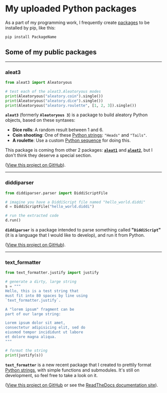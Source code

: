 # My uploaded Python packages

As a part of my programming work, I frequently create [packages](https://packaging.python.org/glossary/#term-Import-Package) to be installed by pip, like this:

```
pip install PackageName
```

## Some of my public packages

****

### aleat3

```python
from aleat3 import Aleatoryous

# test each of the aleat3.Aleatoryous modes
print(Aleatoryous("aleatory.coin").single())
print(Aleatoryous("aleatory.dice").single())
print(Aleatoryous("aleatory.roulette", [1, 2, 3]).single())
```

**`aleat3`** \(formerly **`Aleatoryous 3`**\) is a package to build aleatory Python objects, based on these syntaxes:

- **Dice rolls**: A random result between 1 and 6.
- **Coin shooting**: One of these [Python strings](https://docs.python.org/3.8/library/stdtypes.html#text-sequence-type-str): `"Heads"` and `"Tails"`.
- **A roulette**: Use a custom [Python sequence](https://docs.python.org/3.8/library/stdtypes.html#sequence-types-list-tuple-range) for doing this.

This package is coming from other 2 packages: **[`aleat1`](http://github.com/diddileija/aleat1)** and **[`aleat2`](http://github.com/diddileija/aleat2)**,
but I don't think they deserve a special section.

\([View this project on GitHub](http://github.com/diddileija/aleat3)\).

****

### diddiparser

```python
from diddiparser.parser import DiddiScriptFile

# imagine you have a DiddiScript file named "hello_world.diddi"
d = DiddiScriptFile("hello_world.diddi")

# run the extracted code
d.run()
```

**`diddiparser`** is a package intended to parse something called **"`DiddiScript`"** \(it is a language that I would like to develop\), and run it from Python.

\([View this project on GitHub](http://github.com/diddileija/diddiparser)\).

****

### text\_formatter

```python
from text_formatter.justify import justify

# generate a dirty, large string
s = """
Hello, this is a test string that
must fit into 80 spaces by line using
`text_formatter.justify`.

A "lorem ipsum" fragment can be
part of our large string:

Lorem ipsum dolor sit amet, 
consectetur adipisicing elit, sed do 
eiusmod tempor incididunt ut labore 
et dolore magna aliqua.
"""

# format the string
print(justify(s))
```

**`text_formatter`** is a new recent package that I created to prettily format [Python strings](https://docs.python.org/3.8/library/stdtypes.html#text-sequence-type-str), with 
simple functions and submodules. It's still on development, so feel free to take a look on it.

\([View this project on GitHub](http://github.com/diddileija/text_formatter) or see the [ReadTheDocs documentation site](http://text-formatter.readthedocs.io)\).
